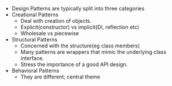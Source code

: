 - Design Patterns are typically split into three categories
- Creational Patterns
  - Deal with creation of objects.
  - Explicit(constructor) vs implicit(DI, reflection etc)
  - Wholesale vs piecewise
- Structural Patterns
  - Concerned with the structure(eg class members)
  - Many patterns are wrappers that mimic the underlying class interface.
  - Stress the importance of a good API design.
- Behavioral Patterns
  - They are different; central theme